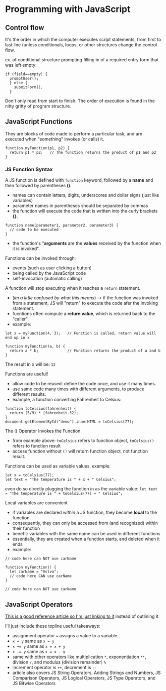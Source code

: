 # Programming with JavaScript

## Control flow

It's the order in which the computer executes script statements, from first to last line (unless conditionals, loops, or other structures change the control flow.

ex. of conditional structure prompting filling in of a required entry form that was left empty:
```
if (field==empty) {
  promptUser();
  } else {
    submitForm();
  }
```
Don't only read from start to finish. The order of execution is found in the nitty gritty of program structure.


## JavaScript Functions

They are blocks of code made to perform a particular task, and are executed when "something" invokes (or calls) it.
```
function myFunction(p1, p2) {
  return p1 * p2;   // The function returns the product of p1 and p2
}
```

### JS Function Syntax

A JS function is defined with `function` keyword, followed by a **name** and then followed by parentheses **()**.
- names can contain letters, digits, underscores and dollar signs (just like variables)
- parameter names in parentheses should be separated by commas
- the function will execute the code that is written into the curly brackets **{}**.
```
function name(parameter1, parameter2, parameter3) {
  // code to be executed
}
```
- the function's "**arguments** are the **values** received by the function when it is invoked".

Functions can be invoked through:
- events (such as user clicking a button)
- being called by the JavaScript code
- self-invocation (automatic calling)

A function will stop executing when it reaches a `return` statement.
- (*im a little confused by what this means*)--> if the function was invoked from a statement, JS will "return" to execute the code afer the invoking statement.
- fucntions often compute a **return value**, which is returned back to the "caller".
- example:
```
let x = myFunction(4, 3);   // Function is called, return value will end up in x

function myFunction(a, b) {
  return a * b;             // Function returns the product of a and b
}
```
The result in x will be: `12`

Functions are useful!
- allow code to be reused: define the code once, and use it many times.
- use same code many times with different arguments, to produce different results.
- example, a function converting Fahrenheit to Celsius:
```
function toCelsius(fahrenheit) {
  return (5/9) * (fahrenheit-32);
}
document.getElementById("demo").innerHTML = toCelsius(77);
```

The () Operator Invokes the Function
- from example above: `toCelsius` refers to function object, `toCelsius()` refers to function result
- access function without `()` will return function object, not function result.

Functions can be used as variable values, example:
```
let x = toCelsius(77);
let text = "The temperature is " + x + " Celsius";
```
even do so directly plugging the function in as the variable value:
`let text = "The temperature is " + toCelsius(77) + " Celsius";`

Local variables are convenient
- if variables are declared *within* a JS function, they become **local** to the function
- consequently, they can only be accessed from (and recognized) within their function
- benefit: variables with the same name can be used in different functions
- essentially, they are created when a function starts, and deleted when it ends
- example:
```
// code here can NOT use carName

function myFunction() {
  let carName = "Volvo";
  // code here CAN use carName
}

// code here can NOT use carName
```


## JavaScript Operators

[This is a good reference article so I'm just linking to it](https://www.w3schools.com/js/js_operators.asp) instead of outlining it.

I'll just include these topline useful takeaways:
- assignment operator `=` assigns a value to a variable
- `x = y` same as `x = y`
- `x += y` same as `x = x + y`
- `x -= y` same as `x = x - y`
- same with other operators like multiplication `*`, exponentiation `**`, division `/`, and modulus (division remainder) `%`
- increment operator is `++`, decrement is `--`
- article also covers JS String Operators, Adding Strings and Numbers, JS Comparison Operators, JS Logical Operators, JS Type Operators, and JS Bitwise Operators








